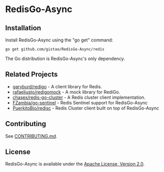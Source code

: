 RedisGo-Async
======

Installation
------------

Install RedisGo-Async using the "go get" command:

    go get github.com/gistao/RedisGo-Async/redis

The Go distribution is RedisGo-Async's only dependency.

Related Projects
----------------

- [garyburd/redigo](https://github.com/garyburd/redigo) - A client library for Redis.
- [rafaeljusto/redigomock](https://godoc.org/github.com/rafaeljusto/redigomock) - A mock library for RediGo.
- [chasex/redis-go-cluster](https://github.com/chasex/redis-go-cluster) - A Redis cluster client implementation.
- [FZambia/go-sentinel](https://github.com/FZambia/go-sentinel) - Redis Sentinel support for RedisGo-Async
- [PuerkitoBio/redisc](https://github.com/PuerkitoBio/redisc) - Redis Cluster client built on top of RedisGo-Async

Contributing
------------

See [CONTRIBUTING.md](https://github.com/garyburd/RedisGo-Async/blob/master/.github/CONTRIBUTING.md).

License
-------

RedisGo-Async is available under the [Apache License, Version 2.0](http://www.apache.org/licenses/LICENSE-2.0.html).
